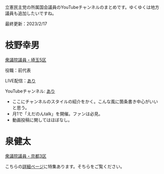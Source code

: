 立憲民主党の所属国会議員のYouTubeチャンネルのまとめです。ゆくゆくは地方議員も追加したいですね。

最終更新：2023/2/17

# 枝野幸男

[衆議院議員・埼玉5区](https://cdp-japan.jp/member/15/%E6%9E%9D%E9%87%8E%E5%B9%B8%E7%94%B7)

役職：前代表

LIVE配信：[あり](https://www.youtube.com/@user-oy5eb8rl7v/streams)

YouTubeチャンネル: [あり](https://www.youtube.com/@user-oy5eb8rl7v/videos)

- ここにチャンネルのスタイルの紹介をかく。こんな風に箇条書き中心がいいと思う。
- 月1で「えだのんtalk」を開催。ファンは必見。
- 動画投稿に関してはほぼなし。

# 泉健太

[衆議院議員・京都3区](https://cdp-japan.jp/member/3020/%E6%B3%89%E5%81%A5%E5%A4%AA)

こちらの[詳細ページ](featured_member/izumi_kenta.md)に特集あります。そちらをご覧ください。

